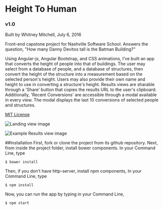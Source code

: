 # Height To Human
### v1.0

Built by Whitney Mitchell, July 6, 2016

Front-end capstone project for Nashville Software School. Answers the question, "How many Danny Devitos tall is the Batman Building?"

Using Angular-js, Angular Bootstrap, and CSS animations, I've built an app that converts the height of people into that of buildings. The user may select from a database of people, and a database of structures, then convert the height of the structure into a measurement based on the selected person's height. Users may also provide their own name and height to use in converting a structure's height.
Results views are sharable through a 'Share' button that copies the results URL to the user's clipboard.
Additionally, 'Recent Conversions' are accessible through a modal available in every view. The modal displays the last 10 conversions of selected people and structures.

[MIT License](https://github.com/whitney-mitchell/height-to-human/blob/master/LICENSE)

![Landing view image](https://cloud.githubusercontent.com/assets/18270005/16656979/582541b2-4426-11e6-8a53-2800a6dde62c.png "Landing view")

![Example Results view image](https://cloud.githubusercontent.com/assets/18270005/16656983/5bcff9f6-4426-11e6-95fe-3b502619833e.png "Example Results view")

##Installation
First, fork or clone the project from its github repository.
Next, from inside the project folder, install bower components. In your Command Line, type
```
$ bower install
```
Then, if you don't have http-server, install npm components, In your Command Line, type
```
$ npm install
```
Now, you can run the app by typing in your Command Line,
```
$ npm start
```


